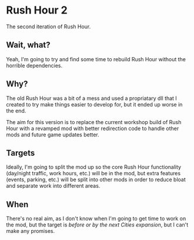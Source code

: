 # Rush Hour 2
The second iteration of Rush Hour.

## Wait, what?
Yeah, I'm going to try and find some time to rebuild Rush Hour without the horrible dependencies.

## Why?
The old Rush Hour was a bit of a mess and used a propriatary dll that I created to try make things easier to develop for, but it ended up worse in the end.

The aim for this version is to replace the current workshop build of Rush Hour with a revamped mod with better redirection code to handle other mods and future game updates better.

## Targets
Ideally, I'm going to split the mod up so the core Rush Hour functionality (day/night traffic, work hours, etc.) will be in the mod, but extra features (events, parking, etc.) will be split into other mods in order to reduce bloat and separate work into different areas.

## When
There's no real aim, as I don't know when I'm going to get time to work on the mod, but the target is *before or by the next Cities expansion*, but I can't make any promises.
